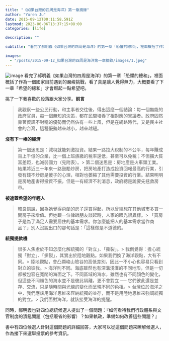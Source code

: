 ```yaml
---
title: "《如果台灣的四周是海洋》第一章摘錄"
author: "Yuren Ju"
date: 2015-09-12T00:11:58.591Z
lastmod: 2023-06-06T13:37:15+08:00
categories: [life]

description: ""

subtitle: "看完了郝明義《如果台灣的四周是海洋》的第一章「恐懼的總和」，裡面概括了作為一個國家目前遇到的嚴峻挑戰，看了真是讓人覺得無力，大概要看了下一章「希望的總和」才會燃起一點希望吧。"

images:
  - "/posts/2015-09-12_如果台灣的四周是海洋第一章摘錄/images/1.jpeg"
---
```


![image](/posts/2015-09-12_如果台灣的四周是海洋第一章摘錄/images/1.jpeg#layoutTextWidth)
看完了郝明義《如果台灣的四周是海洋》的第一章「恐懼的總和」，裡面概括了作為一個國家目前遇到的嚴峻挑戰，看了真是讓人覺得無力，大概要看了下一章「希望的總和」才會燃起一點希望吧。

挑了一下我喜歡的段落跟大家分享。**前言**

> 我觀察一些公民行動，和主事者交往後，得出這麼一個結論：每一個無能的政府官員，每一個無知的決策，都在民間培養了相對應的異議者。政府固然靠著資訊不對稱的優勢而仍然佔有一些上風，但是在網路時代，又是民主社會的台灣，這種優勢越來越小，越來越短。

**沒有下一棒的經濟**

> 第一個迷思是：減稅就能刺激投資。結果一路拉大稅制的不公平，每年賺成百上千億的企業，比一個上班族繳的稅率還低，甚至可以免稅；不但擴大貧富差距，也減弱國力（見附表）。> 第二個迷思是：房地產是火車頭工業。結果將近三十年來一路鼓勵炒房，把房地產打造成投資回報最高的行業，引發有錢不炒房是傻子的心理，相對也萎縮了其他需要投資的行業。結果明明是房地產害得投資不振，但是一有經濟不利消息，政府總是說要先拯救房市。

**被遮蓋希望的年輕人**

> 韓良憶說，因為她覺得荷蘭的房子還買得起，所以曾經想在其他城市多買一間房子來增值。但她跟一位律師朋友談起時，人家的眼光很異樣。> 「買房子是為了滿足人需要居住的基本需求。你怎麼能把人的基本需求當作商品？」別人沒說出口的那句話是：「這樣做是不道德的。

**統獨提款機**

> 很多人焦慮於不知怎麼化解統獨的「對立」、「撕裂」。> 我倒覺得：擔心統獨「對立」、「撕裂」，其實出於陸地觀點。如果我們換了海洋觀點，大有不同。> 陸地觀點，會凸顯峻山險谷的高低差別，因此一不小心也容易只看到對立的彼我。> 海洋則不同。海底雖然也有深溝淺灘的不同地形，但是一切都被包容在寬闊的海面之下。不同區域的海水，雖然也有不同顏色的變化，但這些不同顏色的海水並不是彼此隔離，更不會對立 ── 它們彼此還是並存、交流，只是隨時間與光線的變化而呈現不同的色相。> 台灣位於海洋之中，我們應該用海洋思維來容納統獨的並存，而不是用陸地思維來強調統獨的對立。> 我們面對海洋，就該接受海洋的提醒。

同時，郝明義也對四位總統候選人提出了一個問題：『如何看待我們行政體系與文官制度的潰亂問題（包括廢省的影響）？如果執政，準備如何改善這些問題？』

書中有四位候選人針對這個問題的詳細回答，大家可以從這個問題來瞭解候選人，作為接下來選舉投票的參考資訊。
